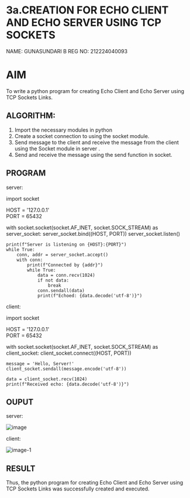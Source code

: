 # 3a.CREATION FOR ECHO CLIENT AND ECHO SERVER USING TCP SOCKETS

NAME: GUNASUNDARI B
REG NO: 212224040093
# AIM
To write a python program for creating Echo Client and Echo Server using TCP
Sockets Links.
## ALGORITHM:
1. Import the necessary modules in python
2. Create a socket connection to using the socket module.
3. Send message to the client and receive the message from the client using the Socket module in
 server .
4. Send and receive the message using the send function in socket.
## PROGRAM

server:

import socket

HOST = '127.0.0.1'  
PORT = 65432        

with socket.socket(socket.AF_INET, socket.SOCK_STREAM) as server_socket:
    server_socket.bind((HOST, PORT))
    server_socket.listen()

    print(f"Server is listening on {HOST}:{PORT}")
    while True:
        conn, addr = server_socket.accept()
        with conn:
            print(f"Connected by {addr}")
            while True:
                data = conn.recv(1024)
                if not data:
                    break
                conn.sendall(data)
                print(f"Echoed: {data.decode('utf-8')}")


client:


import socket

HOST = '127.0.0.1'  
PORT = 65432  

with socket.socket(socket.AF_INET, socket.SOCK_STREAM) as client_socket:
    client_socket.connect((HOST, PORT))

    message = 'Hello, Server!'
    client_socket.sendall(message.encode('utf-8'))

    data = client_socket.recv(1024)
    print(f"Received echo: {data.decode('utf-8')}")

    
## OUPUT

server:

![image](https://github.com/user-attachments/assets/40edee19-2821-46cd-9e7b-dee2ace5bbfb)

client:

![image-1](https://github.com/user-attachments/assets/9be41b43-8b7c-4f41-b7fa-b4443a75526b)


## RESULT
Thus, the python program for creating Echo Client and Echo Server using TCP Sockets Links 
was successfully created and executed.
